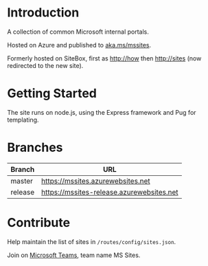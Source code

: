 # Introduction
A collection of common Microsoft internal portals.

Hosted on Azure and published to [aka.ms/mssites](https://aka.ms/mssites).

Formerly hosted on SiteBox, first as [http://how](//how) then [http://sites](//sites) (now redirected to the new site).

# Getting Started
The site runs on node.js, using the Express framework and Pug for templating.

# Branches

|Branch  |                 URL                        |
|--------|--------------------------------------------|
|master  |<https://mssites.azurewebsites.net>         |
|release |<https://mssites-release.azurewebsites.net> |

# Contribute
Help maintain the list of sites in `/routes/config/sites.json`.

Join on [Microsoft Teams](https://teams.microsoft.com/l/team/19:f6fde02a406b47fab19b7abf7aa9154e@thread.skype/), team name MS Sites.
